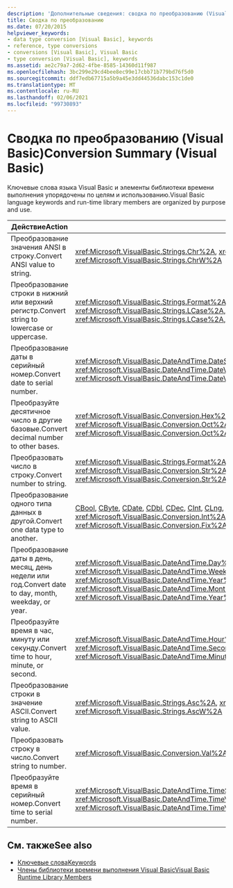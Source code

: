 ```yaml
---
description: 'Дополнительные сведения: сводка по преобразованию (Visual Basic)'
title: Сводка по преобразованию
ms.date: 07/20/2015
helpviewer_keywords:
- data type conversion [Visual Basic], keywords
- reference, type conversions
- conversions [Visual Basic], Visual Basic
- type conversion [Visual Basic], keywords
ms.assetid: ae2c79a7-2d62-4fbe-8585-14360d11f987
ms.openlocfilehash: 3bc299e29cd4bee8ec99e17cbb71b779bd76f5d0
ms.sourcegitcommit: ddf7edb67715a5b9a45e3dd44536dabc153c1de0
ms.translationtype: MT
ms.contentlocale: ru-RU
ms.lasthandoff: 02/06/2021
ms.locfileid: "99730893"
---
```

# <a name="conversion-summary-visual-basic"></a><span data-ttu-id="1403f-103">Сводка по преобразованию (Visual Basic)</span><span class="sxs-lookup"><span data-stu-id="1403f-103">Conversion Summary (Visual Basic)</span></span>

<span data-ttu-id="1403f-104">Ключевые слова языка Visual Basic и элементы библиотеки времени выполнения упорядочены по целям и использованию.</span><span class="sxs-lookup"><span data-stu-id="1403f-104">Visual Basic language keywords and run-time library members are organized by purpose and use.</span></span>  
  
|<span data-ttu-id="1403f-105">Действие</span><span class="sxs-lookup"><span data-stu-id="1403f-105">Action</span></span>|<span data-ttu-id="1403f-106">Элемент языка</span><span class="sxs-lookup"><span data-stu-id="1403f-106">Language element</span></span>|  
|------------|----------------------|  
|<span data-ttu-id="1403f-107">Преобразование значения ANSI в строку.</span><span class="sxs-lookup"><span data-stu-id="1403f-107">Convert ANSI value to string.</span></span>|<span data-ttu-id="1403f-108"><xref:Microsoft.VisualBasic.Strings.Chr%2A>, <xref:Microsoft.VisualBasic.Strings.ChrW%2A></span><span class="sxs-lookup"><span data-stu-id="1403f-108"><xref:Microsoft.VisualBasic.Strings.Chr%2A>, <xref:Microsoft.VisualBasic.Strings.ChrW%2A></span></span>|  
|<span data-ttu-id="1403f-109">Преобразование строки в нижний или верхний регистр.</span><span class="sxs-lookup"><span data-stu-id="1403f-109">Convert string to lowercase or uppercase.</span></span>|<span data-ttu-id="1403f-110"><xref:Microsoft.VisualBasic.Strings.Format%2A>, <xref:Microsoft.VisualBasic.Strings.LCase%2A>,<xref:Microsoft.VisualBasic.Strings.UCase%2A></span><span class="sxs-lookup"><span data-stu-id="1403f-110"><xref:Microsoft.VisualBasic.Strings.Format%2A>, <xref:Microsoft.VisualBasic.Strings.LCase%2A>,<xref:Microsoft.VisualBasic.Strings.UCase%2A></span></span>|  
|<span data-ttu-id="1403f-111">Преобразование даты в серийный номер.</span><span class="sxs-lookup"><span data-stu-id="1403f-111">Convert date to serial number.</span></span>|<span data-ttu-id="1403f-112"><xref:Microsoft.VisualBasic.DateAndTime.DateSerial%2A>, <xref:Microsoft.VisualBasic.DateAndTime.DateValue%2A></span><span class="sxs-lookup"><span data-stu-id="1403f-112"><xref:Microsoft.VisualBasic.DateAndTime.DateSerial%2A>, <xref:Microsoft.VisualBasic.DateAndTime.DateValue%2A></span></span>|  
|<span data-ttu-id="1403f-113">Преобразуйте десятичное число в другие базовые.</span><span class="sxs-lookup"><span data-stu-id="1403f-113">Convert decimal number to other bases.</span></span>|<span data-ttu-id="1403f-114"><xref:Microsoft.VisualBasic.Conversion.Hex%2A>, <xref:Microsoft.VisualBasic.Conversion.Oct%2A></span><span class="sxs-lookup"><span data-stu-id="1403f-114"><xref:Microsoft.VisualBasic.Conversion.Hex%2A>, <xref:Microsoft.VisualBasic.Conversion.Oct%2A></span></span>|  
|<span data-ttu-id="1403f-115">Преобразовать число в строку.</span><span class="sxs-lookup"><span data-stu-id="1403f-115">Convert number to string.</span></span>|<span data-ttu-id="1403f-116"><xref:Microsoft.VisualBasic.Strings.Format%2A>, <xref:Microsoft.VisualBasic.Conversion.Str%2A></span><span class="sxs-lookup"><span data-stu-id="1403f-116"><xref:Microsoft.VisualBasic.Strings.Format%2A>, <xref:Microsoft.VisualBasic.Conversion.Str%2A></span></span>|  
|<span data-ttu-id="1403f-117">Преобразование одного типа данных в другой.</span><span class="sxs-lookup"><span data-stu-id="1403f-117">Convert one data type to another.</span></span>|<span data-ttu-id="1403f-118">[CBool](../functions/type-conversion-functions.md), [CByte](../functions/type-conversion-functions.md), [CDate](../functions/type-conversion-functions.md), [CDbl](../functions/type-conversion-functions.md), [CDec](../functions/type-conversion-functions.md), [CInt](../functions/type-conversion-functions.md), [CLng](../functions/type-conversion-functions.md), [CSng](../functions/type-conversion-functions.md), [CShort](../functions/type-conversion-functions.md), [CStr](../functions/type-conversion-functions.md), [CType](../functions/ctype-function.md), <xref:Microsoft.VisualBasic.Conversion.Fix%2A> , <xref:Microsoft.VisualBasic.Conversion.Int%2A></span><span class="sxs-lookup"><span data-stu-id="1403f-118">[CBool](../functions/type-conversion-functions.md), [CByte](../functions/type-conversion-functions.md), [CDate](../functions/type-conversion-functions.md), [CDbl](../functions/type-conversion-functions.md), [CDec](../functions/type-conversion-functions.md), [CInt](../functions/type-conversion-functions.md), [CLng](../functions/type-conversion-functions.md), [CSng](../functions/type-conversion-functions.md), [CShort](../functions/type-conversion-functions.md), [CStr](../functions/type-conversion-functions.md), [CType](../functions/ctype-function.md), <xref:Microsoft.VisualBasic.Conversion.Fix%2A>, <xref:Microsoft.VisualBasic.Conversion.Int%2A></span></span>|  
|<span data-ttu-id="1403f-119">Преобразование даты в день, месяц, день недели или год.</span><span class="sxs-lookup"><span data-stu-id="1403f-119">Convert date to day, month, weekday, or year.</span></span>|<span data-ttu-id="1403f-120"><xref:Microsoft.VisualBasic.DateAndTime.Day%2A>, <xref:Microsoft.VisualBasic.DateAndTime.Month%2A>, <xref:Microsoft.VisualBasic.DateAndTime.Weekday%2A>, <xref:Microsoft.VisualBasic.DateAndTime.Year%2A></span><span class="sxs-lookup"><span data-stu-id="1403f-120"><xref:Microsoft.VisualBasic.DateAndTime.Day%2A>, <xref:Microsoft.VisualBasic.DateAndTime.Month%2A>, <xref:Microsoft.VisualBasic.DateAndTime.Weekday%2A>, <xref:Microsoft.VisualBasic.DateAndTime.Year%2A></span></span>|  
|<span data-ttu-id="1403f-121">Преобразуйте время в час, минуту или секунду.</span><span class="sxs-lookup"><span data-stu-id="1403f-121">Convert time to hour, minute, or second.</span></span>|<span data-ttu-id="1403f-122"><xref:Microsoft.VisualBasic.DateAndTime.Hour%2A>, <xref:Microsoft.VisualBasic.DateAndTime.Minute%2A>, <xref:Microsoft.VisualBasic.DateAndTime.Second%2A></span><span class="sxs-lookup"><span data-stu-id="1403f-122"><xref:Microsoft.VisualBasic.DateAndTime.Hour%2A>, <xref:Microsoft.VisualBasic.DateAndTime.Minute%2A>, <xref:Microsoft.VisualBasic.DateAndTime.Second%2A></span></span>|  
|<span data-ttu-id="1403f-123">Преобразование строки в значение ASCII.</span><span class="sxs-lookup"><span data-stu-id="1403f-123">Convert string to ASCII value.</span></span>|<span data-ttu-id="1403f-124"><xref:Microsoft.VisualBasic.Strings.Asc%2A>, <xref:Microsoft.VisualBasic.Strings.AscW%2A></span><span class="sxs-lookup"><span data-stu-id="1403f-124"><xref:Microsoft.VisualBasic.Strings.Asc%2A>, <xref:Microsoft.VisualBasic.Strings.AscW%2A></span></span>|  
|<span data-ttu-id="1403f-125">Преобразовать строку в число.</span><span class="sxs-lookup"><span data-stu-id="1403f-125">Convert string to number.</span></span>|<xref:Microsoft.VisualBasic.Conversion.Val%2A>|  
|<span data-ttu-id="1403f-126">Преобразуйте время в серийный номер.</span><span class="sxs-lookup"><span data-stu-id="1403f-126">Convert time to serial number.</span></span>|<span data-ttu-id="1403f-127"><xref:Microsoft.VisualBasic.DateAndTime.TimeSerial%2A>, <xref:Microsoft.VisualBasic.DateAndTime.TimeValue%2A></span><span class="sxs-lookup"><span data-stu-id="1403f-127"><xref:Microsoft.VisualBasic.DateAndTime.TimeSerial%2A>, <xref:Microsoft.VisualBasic.DateAndTime.TimeValue%2A></span></span>|  
  
## <a name="see-also"></a><span data-ttu-id="1403f-128">См. также</span><span class="sxs-lookup"><span data-stu-id="1403f-128">See also</span></span>

- [<span data-ttu-id="1403f-129">Ключевые слова</span><span class="sxs-lookup"><span data-stu-id="1403f-129">Keywords</span></span>](index.md)
- [<span data-ttu-id="1403f-130">Члены библиотеки времени выполнения Visual Basic</span><span class="sxs-lookup"><span data-stu-id="1403f-130">Visual Basic Runtime Library Members</span></span>](../runtime-library-members.md)
